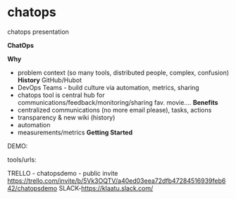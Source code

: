 # chatops
chatops presentation

**ChatOps** 

**Why**
- problem context (so many tools, distributed people, complex, confusion) 
**History**
GitHub/Hubot
- DevOps Teams - build culture via automation, metrics, sharing
- chatops tool is central hub for communications/feedback/monitoring/sharing fav. movie....
**Benefits**
- centralized communications (no more email please), tasks, actions
- transparency & new wiki (history)
- automation
- measurements/metrics
**Getting Started**


DEMO:

tools/urls:

TRELLO - chatopsdemo  - public invite https://trello.com/invite/b/5Vk3OQTV/a40ed03eea72dfb47284516939feb642/chatopsdemo
SLACK-https://klaatu.slack.com/
